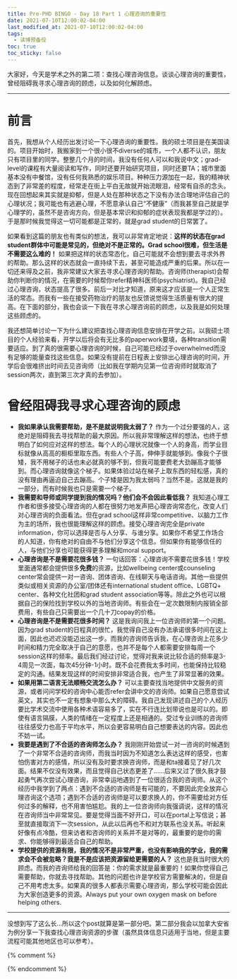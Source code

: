 ```yaml
---
title: Pre-PHD BINGO - Day 18 Part 1 心理咨询的重要性
date: 2021-07-10T12:00:02-04:00
last_modified_at: 2021-07-10T12:00:02-04:00
tags:
  - 读博预备役
toc: true
toc_sticky: false
---
```


大家好，今天是学术之外的第二项：查找心理咨询信息。谈谈心理咨询的重要性，曾经阻碍我寻求心理咨询的顾虑，以及如何化解顾虑。

<!--more-->

---
# 前言

首先，我想从个人经历出发讨论一下心理咨询的重要性。我的硕士项目是在美国读的。项目开始时，我搬家到一个很小很不diverse的城市，一个人都不认识，朋友只有项目里的同学。整整几个月的时间，我没有任何人可以和我说中文；grad-level的课程有大量阅读和写作，同时还要开始研究项目，同时还要TA；城市里面基本没有中餐馆，没有任何我熟悉的娱乐项目。种种压力源加在一起，我的精神状态到了非常差的程度，经常走在街上平白无故就开始流眼泪，经常有自杀的念头。现在回想起来其实就是抑郁，但是人处在那种状态之下没有办法合理地评估自己的心理状况；我可能也有逃避心理，不愿意承认自己“不健康”（而我甚至自己就是学心理学的，虽然不是咨询方向，但是基本常识和抑郁的症状表现我都是学过的）。于是那时候我觉得这一切可能都是正常的，就是grad student的日常罢了。

如果看到这篇的朋友也有类似的想法，我可以非常肯定地说：**这样的状态在grad student群体中可能是常见的，但绝对不是正常的。Grad school很难，但生活是不需要这么难的！** 如果把这样的状态常态化，自己可能就不会想到要去寻求外界的帮助。那么这样的状态就会一直持续下去，甚至可能造成严重的后果。所以在一切还来得及之前，我非常建议大家去寻求心理咨询的帮助。咨询师(therapist)会帮助你判断你的情况，在需要的时候帮你refer精神科医师(psychiatrist)。我自己经过心理咨询，状态提高了很多。前后一对比才知道，原来这才应该是一个人正常生活的常态。而我有一些在接受药物治疗的朋友也反馈说觉得生活质量有很大的提高。在下面的部分，我也会谈一下我在寻求心理咨询前的顾虑，以及我是如何处理这些顾虑的。

我还想简单讨论一下为什么建议把查找心理咨询信息安排在开学之前。以我硕士项目的个人经验来看，开学以后将会有无比多的paperwork要填，各种transition需要适应。到了真的很需要心理咨询的时候，自己可能已经过于overwhelmed而没有足够的能量查找这些信息。如果没有提前在日程表上安排出心理咨询的时间，开学后会很难挤出时间去见咨询师（比如我在学期内见第一位咨询师时就取消了session两次，直到第三次才真的去参加）。

# 曾经阻碍我寻求心理咨询的顾虑

- **我如果承认我需要帮助，是不是就说明我太弱了？**
	作为一个过分要强的人，这绝对是阻碍我去寻找帮助的最大原因。所以我非常理解这样的想法，也终于想明白了如何应对这样的想法。每个人的心理状况就像一个人的身高，而学业目标就像从高高的橱柜里取东西。有些人个子高，伸伸手就能够到。像我个子很矮，我不用梯子的话也未必就真的够不到，但我可能要费老大劲蹦高才能够到。而心理咨询就像这个梯子。如果体验过站在梯子上取东西的轻松感，真的没有理由再逼迫自己去蹦高。个子矮是因为我太弱吗？当然不是。这就是我的一部分，而有时候我也只是需要一个梯子。
- **我需要和导师或同学提到我的情况吗？他们会不会因此看低我？**
	我知道心理工作者和很多接受心理咨询的人都在很努力地发声把心理咨询常态化，改变人们对心理咨询的负面看法。但在grad school这样非常competitive、以脑力工作为主的场所，我也很能理解这样的顾虑。接受心理咨询完全是private information，你可以选择是否与人分享、与谁分享。如果你不希望工作场合的人知道，你有绝对的自由不与他们分享这个信息。但如果你有能够信任的人，与他们分享也可能获得更多理解和moral support。
- **心理咨询是不是需要花很多钱？**
	一句话回答：心理咨询不需要花很多钱！学校里面通常都会提供很多**免费**的资源，比如wellbeing center或counseling center常会提供一对一咨询、团体咨询、在线聊天与电话咨询。其他一些提供类似或相关资源的办公室/团体还有international student office、LGBTQ+ center、各种文化社团和grad student association等等。除此之外也可以根据自己的保险找到学校以外的当地咨询师。有些会在一定次数限制内报销全部费用，有些自己只需要出一个几十刀copay的价格。
- **心理咨询是不是需要花很多时间？**
	这是我询问我上一位咨询师的第一个问题。因为grad student的日程真的很忙，我觉得自己没有办法承诺很多时间在这上面，因此也迟迟没能迈出这一步。而我的咨询师告诉我，在心理咨询上花多少时间和精力完全取决于自己的意愿，也并不是每个人都需要安排每周一个session这样的频率。最后我们经过讨论，觉得对我来说比较合适的频率是3-4周见一次面，每次45分钟-1小时。既不会花费我太多时间，也能保持比较稳定的沟通。结果发现这样的时间安排非常适合我，也产生了非常显著的效果。
- **如果用第二语言无法顺畅交流怎么办？**
	可以主要查找当地提供中文服务的资源，或者问问学校的咨询中心能否refer会讲中文的咨询师。如果自己愿意尝试英文，其实也不一定有想象中那么大的障碍。我自己发现讲述自己的个人经历要比学术交流中使用各种术语容易多了，实在不行连比划带说也是可以的。即使有语言隔膜，人类的情绪在一定程度上还是相通的。受过专业训练的咨询师往往感受力也高于平均水平，所以会更容易明白自己想要表达的内容。因此也不妨一试。
- **我要是遇到了不合适的咨询师怎么办？**
	我刚刚开始尝试一对一咨询的时候遇到了一个非常不合适的咨询师，而我当时因为不知道怎么表达这样的感受，也害怕伤害对方的感情，所以没有及时要求换咨询师，而是和ta接着见了好几次面。结果不仅没有效果，而且觉得自己状态更差了……后来又过了很久我才鼓起勇气再次尝试心理咨询，非常幸运地遇到了一位很适合我的咨询师。从这个经历中我学到了两点：遇到不合适的咨询师是有可能的，不要因此完全放弃心理咨询这个选项；遇到不合适的咨询师是可以要求换人的，你不需要给对方任何过多的解释，也不用害怕尴尬。我的上一位咨询师向我强调说，这样的情况在咨询师当中非常常见。要是觉得当面不好开口，可以在portal上写信说；甚至就直接取消下一次session，从此以后再也不和对方联系也没关系。听起来好像有点冷酷，但来访者和咨询师的关系并不是对等的，最重要的是你的需求、你能够得到最适合自己的帮助。
- **学校提供的资源有限，我的情况不是非常严重，也没有影响我的学业，我的需求会不会被忽略？我是不是应该把资源留给更需要的人？**
	这也是我当时很大的顾虑。而我的咨询师给我的回答是：你的需求就是最重要的！如果你觉得自己需要帮助，你就去寻找帮助。其他的问题也许是学校官方需要解决的，但是自己不用考虑太多。如果真的很多人都表示需要心理咨询，那么学校可能会因此为大家创造更多的资源。Always put your own oxygen mask on before helping others.
    
---
没想到写了这么长…所以这个post就算是第一部分吧。第二部分我会以加拿大安省为例分享一下我查找心理咨询资源的步骤（虽然具体信息只适用于当地，但是主要流程可能其他地区也可以参考）。

{% comment %}


{% endcomment %}